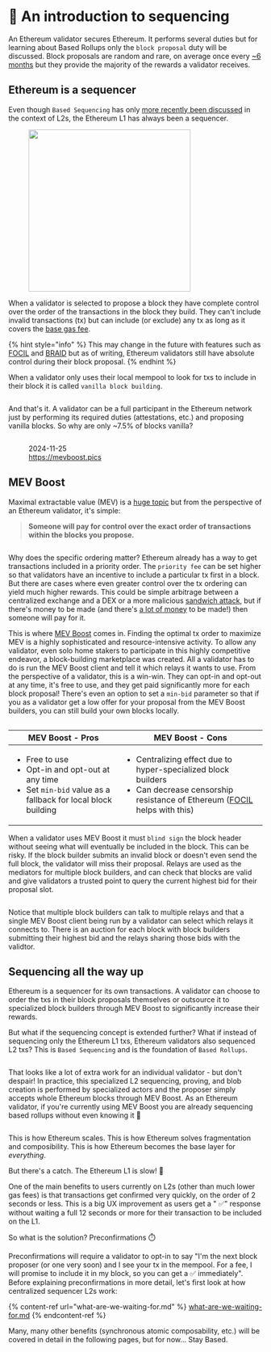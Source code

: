 # 🔢 An introduction to sequencing

An Ethereum validator secures Ethereum. It performs several duties but for learning about Based Rollups only the `block proposal` duty will be discussed. Block proposals are random and rare, on average once every [\~6 months](https://luckystaker.com/) but they provide the majority of the rewards a validator receives.

## Ethereum is a sequencer

Even though `Based Sequencing` has only [more recently been discussed](https://ethresear.ch/t/based-rollups-superpowers-from-l1-sequencing/15016) in the context of L2s, the Ethereum L1 has always been a sequencer.

<figure><img src="../.gitbook/assets/image (2) (1) (1).png" alt="" width="321"><figcaption></figcaption></figure>

When a validator is selected to propose a block they have complete control over the order of the transactions in the block they build. They can't include invalid transactions (tx) but can include (or exclude) any tx as long as it covers the [base gas fee](https://ethereum.org/en/developers/docs/gas/#base-fee).

{% hint style="info" %}
This may change in the future with features such as [FOCIL](https://eips.ethereum.org/EIPS/eip-7805) and [BRAID](https://www.coinlive.com/news/ethereum-s-road-to-anti-censorship-braid-and-focil-who-is-better) but as of writing, Ethereum validators still have absolute control during their block proposal.
{% endhint %}

When a validator only uses their local mempool to look for txs to include in their block it is called `vanilla block building`.

<div data-full-width="true"><figure><img src="../.gitbook/assets/image (6) (1).png" alt=""><figcaption></figcaption></figure></div>

And that's it. A validator can be a full participant in the Ethereum network just by performing its required duties (attestations, etc.) and proposing vanilla blocks. So why are only \~7.5% of blocks vanilla?

<figure><img src="../.gitbook/assets/image (6).png" alt=""><figcaption><p>2024-11-25<br> <a href="https://mevboost.pics/">https://mevboost.pics</a></p></figcaption></figure>

## MEV Boost

Maximal extractable value (MEV) is a [huge topic](https://docs.flashbots.net/new-to-mev) but from the perspective of an Ethereum validator, it's simple:

> **Someone will pay for control over the exact order of transactions within the blocks you propose.**

<div data-full-width="true"><figure><img src="../.gitbook/assets/image (18).png" alt=""><figcaption></figcaption></figure></div>

Why does the specific ordering matter? Ethereum already has a way to get transactions included in a priority order. The `priority fee` can be set higher so that validators have an incentive to include a particular tx first in a block. But there are cases where even greater control over the tx ordering can yield much higher rewards. This could be simple arbitrage between a centralized exchange and a DEX or a more malicious [sandwich attack](https://www.coingecko.com/learn/sandwich-attacks-prevention-crypto), but if there's money to be made (and there's [a lot of money](https://dune.com/defi_wonderland/mev-bots) to be made!) then someone will pay for it.

This is where [MEV Boost](https://docs.flashbots.net/flashbots-mev-boost/introduction) comes in. Finding the optimal tx order to maximize MEV is a highly sophisticated and resource-intensive activity. To allow any validator, even solo home stakers to participate in this highly competitive endeavor, a block-building marketplace was created. All a validator has to do is run the MEV Boost client and tell it which relays it wants to use. From the perspective of a validator, this is a win-win. They can opt-in and opt-out at any time, it's free to use, and they get paid significantly more for each block proposal! There's even an option to set a `min-bid` parameter so that if you as a validator get a low offer for your proposal from the MEV Boost builders, you can still build your own blocks locally.

<figure><img src="../.gitbook/assets/image (13).png" alt=""><figcaption></figcaption></figure>

| MEV Boost - Pros                                                                                                                                   | MEV Boost - Cons                                                                                                                                                                                                   |
| -------------------------------------------------------------------------------------------------------------------------------------------------- | ------------------------------------------------------------------------------------------------------------------------------------------------------------------------------------------------------------------ |
| <ul><li>Free to use</li><li>Opt-in and opt-out at any time</li><li>Set <code>min-bid</code> value as a fallback for local block building</li></ul> | <ul><li>Centralizing effect due to hyper-specialized block builders</li><li>Can decrease censorship resistance of Ethereum (<a href="https://eips.ethereum.org/EIPS/eip-7805">FOCIL</a> helps with this)</li></ul> |

When a validator uses MEV Boost it must `blind sign` the block header without seeing what will eventually be included in the block. This can be risky. If the block builder submits an invalid block or doesn't even send the full block, the validator will miss their proposal. Relays are used as the mediators for multiple block builders, and can check that blocks are valid and give validators a trusted point to query the current highest bid for their proposal slot.

<div data-full-width="true"><figure><img src="../.gitbook/assets/image (10).png" alt=""><figcaption></figcaption></figure></div>

Notice that multiple block builders can talk to multiple relays and that a single MEV Boost client being run by a validator can select which relays it connects to. There is an auction for each block with block builders submitting their highest bid and the relays sharing those bids with the validtor.&#x20;

## Sequencing all the way up

Ethereum is a sequencer for its own transactions. A validator can choose to order the txs in their block proposals themselves or outsource it to specialized block builders through MEV Boost to significantly increase their rewards.

But what if the sequencing concept is extended further? What if instead of sequencing only the Ethereum L1 txs, Ethereum validators also sequenced L2 txs? This is `Based Sequencing` and is the foundation of `Based Rollups`.

<div data-full-width="true"><figure><img src="../.gitbook/assets/image (16).png" alt=""><figcaption></figcaption></figure></div>

That looks like a lot of extra work for an individual validator - but don't despair! In practice, this specialized L2 sequencing, proving, and blob creation is performed by specialized actors and the proposer simply accepts whole Ethereum blocks through MEV Boost. As an Ethereum validator, if you're currently using MEV Boost you are already sequencing based rollups without even knowing it 🤯

<figure><img src="../.gitbook/assets/image (17).png" alt=""><figcaption></figcaption></figure>

This is how Ethereum scales. This is how Ethereum solves fragmentation and composibility. This is how Ethereum becomes the base layer for _everything_.

But there's a catch. The Ethereum L1 is slow! :snail:&#x20;

One of the main benefits to users currently on L2s (other than much lower gas fees) is that transactions get confirmed very quickly, on the order of 2 seconds or less. This is a big UX improvement as users get a " ✅" response without waiting a full 12 seconds or more for their transaction to be included on the L1.

So what is the solution? Preconfirmations ⏱️

Preconfirmations will require a validator to opt-in to say "I'm the next block proposer (or one very soon) and I see your tx in the mempool. For a fee, I will promise to include it in my block, so you can get a ✅ immediately". Before explaining preconfirmations in more detail, let's first look at how centralized sequencer L2s work:

{% content-ref url="what-are-we-waiting-for.md" %}
[what-are-we-waiting-for.md](what-are-we-waiting-for.md)
{% endcontent-ref %}

Many, many other benefits (synchronous atomic composability, etc.) will be covered in detail in the following pages, but for now... Stay Based.
